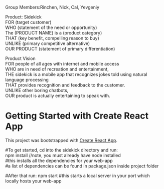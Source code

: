 Group Members:Rinchen, Nick, Cal, Yevgeniy

Product: Sidekick  
FOR (target customer)    
WHO (statement of the need or opportunity)  
The (PRODUCT NAME) is a (product category)  
THAT (key benefit, compelling reason to buy)  
UNLIKE (primary competitive alternative)  
OUR PRODUCT  (statement of primary differentiation)  

Product Vision  
FOR people of all ages with internet and mobile access  
WHO are in need of recreation and entertainment,   
THE sidekick is a mobile app that recognizes jokes told using natural language processing   
THAT provides recognition and feedback to the customer.   
UNLIKE  other boring chatbots,  
OUR product is actually entertaining to speak with.  


# Getting Started with Create React App

This project was bootstrapped with [Create React App](https://github.com/facebook/create-react-app).

#To get started, cd into the sidekick directory and run:   
npm install //note, you must already have node installed   
#this installs all the dependencies for your web-app   
 #a list of dependencies can be found in package.json inside project folder   

 #After that run:
 npm start
 #this starts a local server in your port which locally hosts your web-app
